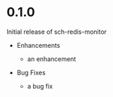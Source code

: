 # 0.1.0

Initial release of sch-redis-monitor

* Enhancements
  * an enhancement

* Bug Fixes
  * a bug fix
